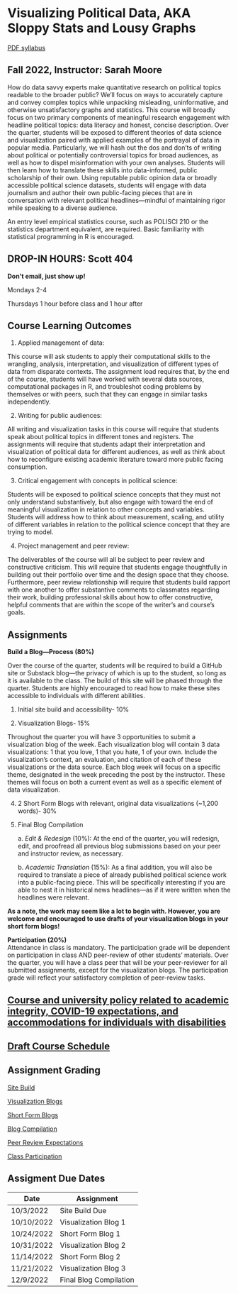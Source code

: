 # Visualizing Political Data, AKA Sloppy Stats and Lousy Graphs 

[PDF syllabus](POLISCI390_syllabus.pdf)

## Fall 2022, Instructor: Sarah Moore 

How do data savvy experts make quantitative research on political topics readable to the broader public? We’ll focus on ways to accurately capture and convey complex topics while unpacking misleading, uninformative, and otherwise unsatisfactory graphs and statistics. This course will broadly focus on two primary components of meaningful research engagement with headline political topics: data literacy and honest, concise description. Over the quarter, students will be exposed to different theories of data science and visualization paired with applied examples of the portrayal of data in popular media. Particularly, we will hash out the dos and don’ts of writing about political or potentially controversial topics for broad audiences, as well as how to dispel misinformation with your own analyses. Students will then learn how to translate these skills into data-informed, public scholarship of their own. Using reputable public opinion data or broadly accessible political science datasets, students will engage with data journalism and author their own public-facing pieces that are in conversation with relevant political headlines—mindful of maintaining rigor while speaking to a diverse audience. 

An entry level empirical statistics course, such as POLISCI 210 or the statistics department equivalent, are required. Basic familiarity with statistical programming in R is encouraged.

## DROP-IN HOURS: Scott 404 

**Don't email, just show up!**

Mondays 2-4 

Thursdays 1 hour before class and 1 hour after 

## Course Learning Outcomes 

1)	Applied management of data: 

This course will ask students to apply their computational skills to the wrangling, analysis, interpretation, and visualization of different types of data from disparate contexts. The assignment load requires that, by the end of the course, students will have worked with several data sources, computational packages in R, and troubleshot coding problems by themselves or with peers, such that they can engage in similar tasks independently. 

2) Writing for public audiences: 

All writing and visualization tasks in this course will require that students speak about political topics in different tones and registers. The assignments will require that students adapt their interpretation and visualization of political data for different audiences, as well as think about how to reconfigure existing academic literature toward more public facing consumption. 

3)	Critical engagement with concepts in political science: 

Students will be exposed to political science concepts that they must not only understand substantively, but also engage with toward the end of meaningful visualization in relation to other concepts and variables. Students will address how to think about measurement, scaling, and utility of different variables in relation to the political science concept that they are trying to model.  

4)	Project management and peer review: 

The deliverables of the course will all be subject to peer review and constructive criticism. This will require that students engage thoughtfully in building out their portfolio over time and the design space that they choose. Furthermore, peer review relationship will require that students build rapport with one another to offer substantive comments to classmates regarding their work, building professional skills about how to offer constructive, helpful comments that are within the scope of the writer’s and course’s goals. 

## Assignments 

**Build a Blog—Process (80%)** 

Over the course of the quarter, students will be required to build a GitHub site or Substack blog—the privacy of which is up to the student, so long as it is available to the class. The build of this site will be phased through the quarter. Students are highly encouraged to read how to make these sites accessible to individuals with different abilities. 

1) Initial site build and accessibility- 10% 

3) Visualization Blogs- 15% 

Throughout the quarter you will have 3 opportunities to submit a visualization blog of the week. Each visualization blog will contain 3 data visualizations: 1 that you love, 1 that you hate, 1 of your own. Include the visualization’s context, an evaluation, and citation of each of these visualizations or the data source. Each blog week will focus on a specific theme, designated in the week preceding the post by the instructor. These themes will focus on both a current event as well as a specific element of data visualization. 

4) 2 Short Form Blogs with relevant, original data visualizations (~1,200 words)- 30%

5) Final Blog Compilation 
    
    a. _Edit & Redesign_ (10%): At the end of the quarter, you will redesign, edit, and proofread all previous blog submissions based on your peer and instructor review, as necessary.
  
    b. _Academic Translation_ (15%): As a final addition, you will also be required to translate a piece of already published political science work into a public-facing piece. This will be specifically interesting if you are able to nest it in historical news headlines—as if it were written when the headlines were relevant.


**As a note, the work may seem like a lot to begin with. However, you are welcome and encouraged to use drafts of your visualization blogs in your short form blogs!** 

**Participation (20%)**  
Attendance in class is mandatory. The participation grade will be dependent on participation in class AND peer-review of other students’ materials. Over the quarter, you will have a class peer that will be your peer-reviewer for all submitted assignments, except for the visualization blogs. The participation grade will reflect your satisfactory completion of peer-review tasks. 


[Course and university policy related to academic integrity, COVID-19 expectations, and accommodations for individuals with disabilities](/course_policies.md) 
--------

## [Draft Course Schedule](/week_schedule.md)

## Assignment Grading 

[Site Build](/sitebuild.md)

[Visualization Blogs](/viz_dump.md)

[Short Form Blogs](/short_blogs.md)

[Blog Compilation](/blog_compilation.md) 

[Peer Review Expectations](/peer_review.md)

[Class Participation](/participation.md) 

## Assigment Due Dates 

| Date | Assignment | 
| ----------- | ----------- |
|10/3/2022   | Site Build Due| 
|10/10/2022   | Visualization Blog 1| 
|10/24/2022    | Short Form Blog 1| 
|10/31/2022   | Visualization Blog 2| 
|11/14/2022   | Short Form Blog 2| 
|11/21/2022   | Visualization Blog 3| 
|12/9/2022   | Final Blog Compilation | 
